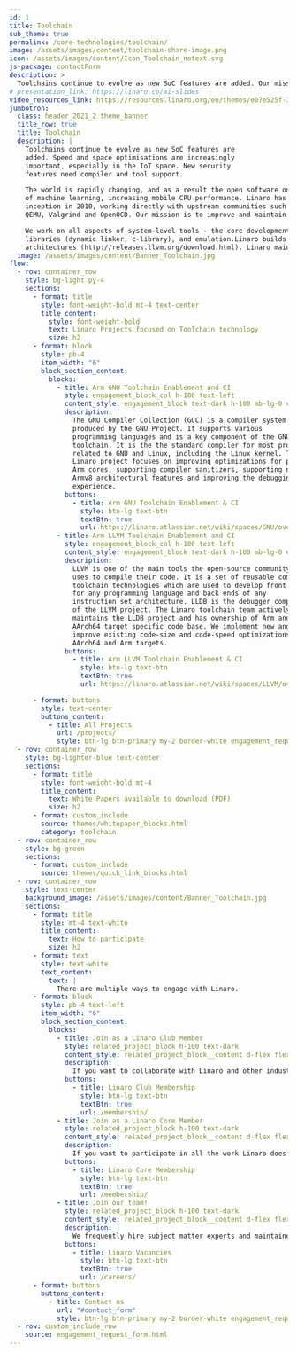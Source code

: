 ```yaml
---
id: 1
title: Toolchain
sub_theme: true
permalink: /core-technologies/toolchain/
image: /assets/images/content/toolchain-share-image.png
icon: /assets/images/content/Icon_Toolchain_notext.svg
js-package: contactForm
description: >
  Toolchains continue to evolve as new SoC features are added. Our mission is to improve & maintain open-source Arm toolchain projects.
# presentation_link: https://linaro.co/ai-slides
video_resources_link: https://resources.linaro.org/en/themes/e07e525f-3fa5-44db-a1b2-bc673a318fe4
jumbotron:
  class: header_2021_2 theme_banner
  title_row: true
  title: Toolchain
  description: |
    Toolchains continue to evolve as new SoC features are
    added. Speed and space optimisations are increasingly
    important, especially in the IoT space. New security
    features need compiler and tool support.

    The world is rapidly changing, and as a result the open software on computing systems is having to accommodate a shift to greater use
    of machine learning, increasing mobile CPU performance. Linaro has provided open source tools for Arm architectures since its
    inception in 2010, working directly with upstream communities such as GCC, Binutils, GDB, Glibc, Newlib, LLVM, Clang, LLD, LLDB,
    QEMU, Valgrind and OpenOCD. Our mission is to improve and maintain open-source Arm toolchain projects.

    We work on all aspects of system-level tools - the core development toolchain (compiler, assembler, linker, debugger), core system
    libraries (dynamic linker, c-library), and emulation.Linaro builds and tests LLVM community integration releases for ARM and AArch64
    architectures (http://releases.llvm.org/download.html). Linaro maintainers serve as release managers for QEMU and Glibc project.
  image: /assets/images/content/Banner_Toolchain.jpg
flow:
  - row: container_row
    style: bg-light py-4
    sections:
      - format: title
        style: font-weight-bold mt-4 text-center
        title_content:
          style: font-weight-bold
          text: Linaro Projects focused on Toolchain technology
          size: h2
      - format: block
        style: pb-4
        item_width: "6"
        block_section_content:
          blocks:
            - title: Arm GNU Toolchain Enablement and CI
              style: engagement_block_col h-100 text-left
              content_style: engagement_block text-dark h-100 mb-lg-0 engagement_block_content d-flex flex-column justify-content-around align-items-baseline
              description: |
                The GNU Compiler Collection (GCC) is a compiler system
                produced by the GNU Project. It supports various
                programming languages and is a key component of the GNU
                toolchain. It is the the standard compiler for most projects
                related to GNU and Linux, including the Linux kernel. This
                Linaro project focuses on improving optimizations for popular
                Arm cores, supporting compiler sanitizers, supporting new
                Armv8 architectural features and improving the debugging
                experience.
              buttons:
                - title: Arm GNU Toolchain Enablement & CI
                  style: btn-lg text-btn
                  textBtn: true
                  url: https://linaro.atlassian.net/wiki/spaces/GNU/overview
            - title: Arm LLVM Toolchain Enablement and CI
              style: engagement_block_col h-100 text-left
              content_style: engagement_block text-dark h-100 mb-lg-0 engagement_block_content d-flex flex-column justify-content-around align-items-baseline
              description: |
                LLVM is one of the main tools the open-source community
                uses to compile their code. It is a set of reusable compiler and
                toolchain technologies which are used to develop front ends
                for any programming language and back ends of any
                instruction set architecture. LLDB is the debugger component
                of the LLVM project. The Linaro toolchain team actively
                maintains the LLDB project and has ownership of Arm and
                AArch64 target specific code base. We implement new and
                improve existing code-size and code-speed optimizations for
                AArch64 and Arm targets.
              buttons:
                - title: Arm LLVM Toolchain Enablement & CI
                  style: btn-lg text-btn
                  textBtn: true
                  url: https://linaro.atlassian.net/wiki/spaces/LLVM/overview

      - format: buttons
        style: text-center
        buttons_content:
          - title: All Projects
            url: /projects/
            style: btn-lg btn-primary my-2 border-white engagement_request_contact_btn
  - row: container_row
    style: bg-lighter-blue text-center
    sections:
      - format: title
        style: font-weight-bold mt-4
        title_content:
          text: White Papers available to download (PDF)
          size: h2
      - format: custom_include
        source: themes/whitepaper_blocks.html
        category: toolchain
  - row: container_row
    style: bg-green
    sections:
      - format: custom_include
        source: themes/quick_link_blocks.html
  - row: container_row
    style: text-center
    background_image: /assets/images/content/Banner_Toolchain.jpg
    sections:
      - format: title
        style: mt-4 text-white
        title_content:
          text: How to participate
          size: h2
      - format: text
        style: text-white
        text_content:
          text: |
            There are multiple ways to engage with Linaro.
      - format: block
        style: pb-4 text-left
        item_width: "6"
        block_section_content:
          blocks:
            - title: Join as a Linaro Club Member
              style: related_project_block h-100 text-dark
              content_style: related_project_block__content d-flex flex-column justify-content-between align-items-start
              description: |
                If you want to collaborate with Linaro and other industry leaders on all verticals in the Arm Ecosystem, club membership is the right option for you.
              buttons:
                - title: Linaro Club Membership
                  style: btn-lg text-btn
                  textBtn: true
                  url: /membership/
            - title: Join as a Linaro Core Member
              style: related_project_block h-100 text-dark
              content_style: related_project_block__content d-flex flex-column justify-content-between align-items-start
              description: |
                If you want to participate in all the work Linaro does as well as have access to your own dedicated engineering team, then core membership is the right option for you.
              buttons:
                - title: Linaro Core Membership
                  style: btn-lg text-btn
                  textBtn: true
                  url: /membership/
            - title: Join our team!
              style: related_project_block h-100 text-dark
              content_style: related_project_block__content d-flex flex-column justify-content-between align-items-start
              description: |
                We frequently hire subject matter experts and maintainers - if you're interested in becoming part of our team, go to the Linaro careers page to find out more.
              buttons:
                - title: Linaro Vacancies
                  style: btn-lg text-btn
                  textBtn: true
                  url: /careers/
      - format: buttons
        buttons_content:
          - title: Contact us
            url: "#contact_form"
            style: btn-lg btn-primary my-2 border-white engagement_request_contact_btn
  - row: custom_include_row
    source: engagement_request_form.html
---
```

